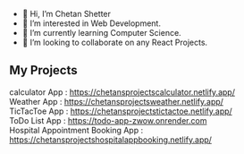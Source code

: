 - 👋 Hi, I’m Chetan Shetter
- 👀 I’m interested in Web Development.
- 🌱 I’m currently learning Computer Science.
- 💞️ I’m looking to collaborate on any React Projects.

## My Projects

calculator App : https://chetansprojectscalculator.netlify.app/  
Weather App : https://chetansprojectsweather.netlify.app/  
TicTacToe App : https://chetansprojectstictactoe.netlify.app/  
ToDo List App : https://todo-app-zwow.onrender.com  
Hospital Appointment Booking App : https://chetansprojectshospitalappbooking.netlify.app/  

<!---
ChetanS07/ChetanS07 is a ✨ special ✨ repository because its `README.md` (this file) appears on your GitHub profile.
You can click the Preview link to take a look at your changes.
--->
